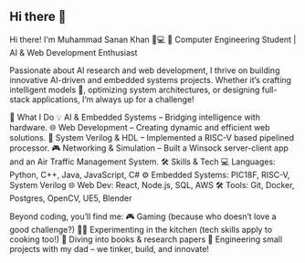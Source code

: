 ## Hi there 👋


Hi there! I'm Muhammad Sanan Khan 👋💻
🚀 Computer Engineering Student | AI & Web Development Enthusiast

Passionate about AI research and web development, I thrive on building innovative AI-driven and embedded systems projects. Whether it’s crafting intelligent models 🤖, optimizing system architectures, or designing full-stack applications, I’m always up for a challenge!

🚀 What I Do
💡 AI & Embedded Systems – Bridging intelligence with hardware.
🌐 Web Development – Creating dynamic and efficient web solutions.
💾 System Verilog & HDL – Implemented a RISC-V based pipelined processor.
🎮 Networking & Simulation – Built a Winsock server-client app and an Air Traffic Management System.
🛠️ Skills & Tech
💻 Languages: Python, C++, Java, JavaScript, C#
⚙️ Embedded Systems: PIC18F, RISC-V, System Verilog
🌐 Web Dev: React, Node.js, SQL, AWS
🛠️ Tools: Git, Docker, Postgres, OpenCV, UE5, Blender

Beyond coding, you’ll find me:
🎮 Gaming (because who doesn’t love a good challenge?)
👨‍🍳 Experimenting in the kitchen (tech skills apply to cooking too!)
📖 Diving into books & research papers
🔧 Engineering small projects with my dad – we tinker, build, and innovate!
